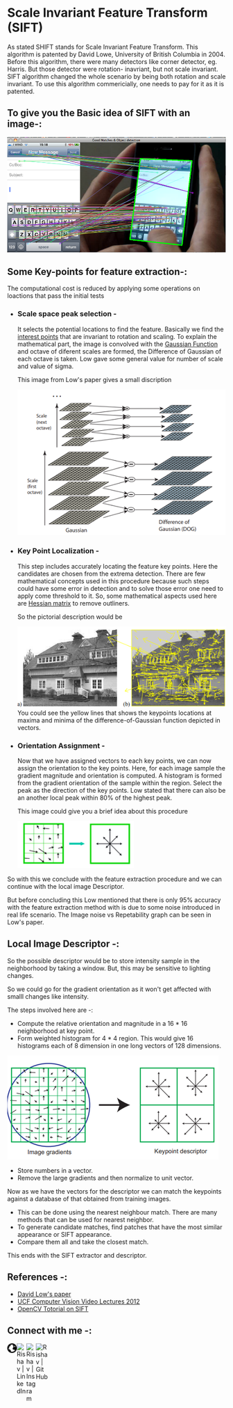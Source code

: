 # Scale Invariant Feature Transform (SIFT) 

As stated SHIFT stands for Scale Invariant Feature Transform. This algorithm is patented by David Lowe, University of British Columbia in 2004. Before this algorithm, there were many detectors like corner detector, eg. Harris. But those detector were rotation- inavriant, but not scale invariant. SIFT algorithm changed the whole scenario by being both rotation and scale invariant. To use this algorithm commericially, one needs to pay for it as it is patented.  

## To give you the Basic idea of SIFT with an image-:

![sift into](sift_intro.png)

## Some Key-points for feature extraction-:
The computational cost is reduced by applying some operations on loactions that pass the initial tests

- ### Scale space peak selection -
  It selects the potential locations to find the feature. Basically we find the [interest points][interest_point] that are invariant to rotation and scaling. To explain the mathematical part, the image is convolved with the [Gaussian Function][gaussian] and octave of diferent scales are formed, the Difference of Gaussian of each octave is taken. Low gave some general value for number of scale and value of sigma.

  This image from Low's paper gives a small discription

  ![Gaussian Difference](Gaussian.png)

- ### Key Point Localization -
  This step includes accurately locating the feature key points. Here the candidates are chosen from the extrema detection. There are few mathematical concepts used in this procedure because such steps could have some error in detection and to solve those error one need to apply come threshold to it. So, some mathematical aspects used here are [Hessian matrix][Hessian_matrix] to remove outliners.
  
  So the pictorial description would be

  ![Extrema](extrema.png) 
   You could see the yellow lines that shows the keypoints locations at maxima and minima of the difference-of-Gaussian function depicted in vectors. 

- ### Orientation Assignment - 
  Now that we have assigned vectors to each key points, we can now assign the orientation to the key points. Here, for each image sample the gradient magnitude and orientation is computed. A histogram is formed from the gradient orientation of the sample within the region. Select the peak as the direction of the key points. Low stated that there can also be an another local peak within 80% of the highest peak. 

  This image could give you a brief idea about this procedure

  ![Orientation assignment](orientation.png) 

So with this we conclude with the feature extraction procedure and we can continue with the local image Descriptor. 

But before concluding this Low mentioned that there is only 95% accuracy with the feature extraction method with is due to some noise introduced in real life scenario. The Image noise vs Repetability graph can be seen in Low's paper.

## Local Image Descriptor -:
So the possible descriptor would be to store intensity sample in the neighborhood by taking a window. But, this may be sensitive to lighting changes.

So we could go for the gradient orientation as it won't get affected with smalll changes like intensity. 

The steps involved here are -:

- Compute the relative orientation and magnitude in a 16 * 16 neighborhood at key point.
- Form weighted histogram for 4 * 4 region. This would give 16 histograms each of 8 dimension in one long vectors of 128 dimensions. 

![descriptor](descriptor.png) 

- Store numbers in a vector.
- Remove the large gradients and then normalize to unit vector.

Now as we have the vectors for the descriptor we can match the keypoints against a database of that obtained from training images. 

- This can be done using the nearest neighbour match. There are many methods that can be used for nearest neighbor.
- To generate candidate matches, find patches that have the most similar appearance or SIFT appearance.
- Compare them all and take the closest match. 

This ends with the SIFT extractor and descriptor. 

## References -:
- [David Low's paper][Low's paper] 
- [UCF Computer Vision Video Lectures 2012][Lectures] 
- [OpenCV Totorial on SIFT][opencv tut]


## Connect with me -:

[<img align="left" alt="intr  uder.com" width="22px" src="https://raw.githubusercontent.com/iconic/open-iconic/master/svg/globe.svg" />][mywebsite]


[<img align="left" alt="Rishav | LinkedIn" width="22px" src="https://cdn.jsdelivr.net/npm/simple-icons@v3/icons/linkedin.svg" />][linkedin]

[<img align="left" alt="Rishav | Instagram" width="22px" src="https://cdn.jsdelivr.net/npm/simple-icons@v3/icons/instagram.svg" />][instagram]
[<img align="left" alt="Rishav | GitHub" width="28px" src="https://img.icons8.com/ios-glyphs/30/000000/github.png" />][github]







[interest_point]: https://www.youtube.com/watch?v=m-yK8j4o56s
[Hessian_matrix]: https://www.youtube.com/watch?v=LbBcuZukCAw
[gaussian]: https://www.youtube.com/results?search_query=Gaussian+kernel
[Low's paper]: https://www.cs.ubc.ca/~lowe/papers/ijcv04.pdf
[Lectures]: https://www.youtube.com/watch?v=NPcMS49V5hg&t=3071s
[opencv tut]: https://opencv-python-tutroals.readthedocs.io/en/latest/py_tutorials/py_feature2d/py_sift_intro/py_sift_intro.html
[instagram]: https://www.instagram.com/rishav.dash/
[linkedin]: https://www.linkedin.com/in/rishav-dash-4b1b84189/
[mywebsite]:https://9930046.wixsite.com/intruder
[github]: https://github.com/Rishav-hub



